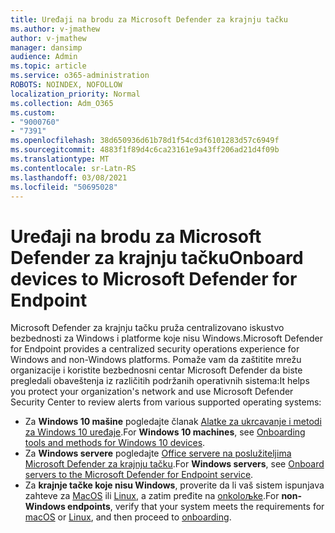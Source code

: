 ```yaml
---
title: Uređaji na brodu za Microsoft Defender za krajnju tačku
ms.author: v-jmathew
author: v-jmathew
manager: dansimp
audience: Admin
ms.topic: article
ms.service: o365-administration
ROBOTS: NOINDEX, NOFOLLOW
localization_priority: Normal
ms.collection: Adm_O365
ms.custom:
- "9000760"
- "7391"
ms.openlocfilehash: 38d650936d61b78d1f54cd3f6101283d57c6949f
ms.sourcegitcommit: 4883f1f89d4c6ca23161e9a43ff206ad21d4f09b
ms.translationtype: MT
ms.contentlocale: sr-Latn-RS
ms.lasthandoff: 03/08/2021
ms.locfileid: "50695028"
---
```

# <a name="onboard-devices-to-microsoft-defender-for-endpoint"></a><span data-ttu-id="2ae6c-102">Uređaji na brodu za Microsoft Defender za krajnju tačku</span><span class="sxs-lookup"><span data-stu-id="2ae6c-102">Onboard devices to Microsoft Defender for Endpoint</span></span>

<span data-ttu-id="2ae6c-103">Microsoft Defender za krajnju tačku pruža centralizovano iskustvo bezbednosti za Windows i platforme koje nisu Windows.</span><span class="sxs-lookup"><span data-stu-id="2ae6c-103">Microsoft Defender for Endpoint provides a centralized security operations experience for Windows and non-Windows platforms.</span></span> <span data-ttu-id="2ae6c-104">Pomaže vam da zaštitite mrežu organizacije i koristite bezbednosni centar Microsoft Defender da biste pregledali obaveštenja iz različitih podržanih operativnih sistema:</span><span class="sxs-lookup"><span data-stu-id="2ae6c-104">It helps you protect your organization's network and use Microsoft Defender Security Center to review alerts from various supported operating systems:</span></span>

- <span data-ttu-id="2ae6c-105">Za **Windows 10 mašine** pogledajte članak [Alatke za ukrcavanje i metodi za Windows 10 uređaje](https://go.microsoft.com/fwlink/?linkid=2143460).</span><span class="sxs-lookup"><span data-stu-id="2ae6c-105">For **Windows 10 machines**, see [Onboarding tools and methods for Windows 10 devices](https://go.microsoft.com/fwlink/?linkid=2143460).</span></span>
- <span data-ttu-id="2ae6c-106">Za **Windows servere** pogledajte [Office servere na poslužiteljima Microsoft Defender za krajnju tačku](https://go.microsoft.com/fwlink/?linkid=2143627).</span><span class="sxs-lookup"><span data-stu-id="2ae6c-106">For **Windows servers**, see [Onboard servers to the Microsoft Defender for Endpoint service](https://go.microsoft.com/fwlink/?linkid=2143627).</span></span>
- <span data-ttu-id="2ae6c-107">Za **krajnje tačke koje nisu Windows**, proverite da li vaš sistem ispunjava zahteve za [MacOS](https://go.microsoft.com/fwlink/?linkid=2143461) ili [Linux](https://go.microsoft.com/fwlink/?linkid=2143462), a zatim pređite na [onkoloљke](https://go.microsoft.com/fwlink/?linkid=2143628).</span><span class="sxs-lookup"><span data-stu-id="2ae6c-107">For **non-Windows endpoints**, verify that your system meets the requirements for [macOS](https://go.microsoft.com/fwlink/?linkid=2143461) or [Linux](https://go.microsoft.com/fwlink/?linkid=2143462), and then proceed to [onboarding](https://go.microsoft.com/fwlink/?linkid=2143628).</span></span>
